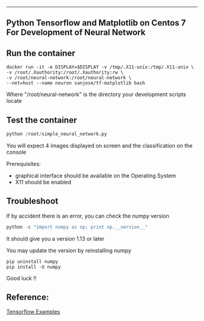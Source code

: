 ------------------------
Python Tensorflow and Matplotlib on Centos 7
For Development of Neural Network
------------------------
## Run the container
```docker
docker run -it -e DISPLAY=$DISPLAY -v /tmp/.X11-unix:/tmp/.X11-unix \
-v /root/.Xauthority:/root/.Xauthority:rw \
-v /root/neural-network:/root/neural-network \
--net=host --name neuron sanjose/tf-matplotlib bash
```
Where "/root/neural-network" is the directory your development scripts locate

## Test the container
```python
python /root/simple_neural_network.py
```
You will expect 4 images displayed on screen and the classification on the console

Prerequisites:
 - graphical interface should be available on the Operating System
 - X11 should be enabled


## Troubleshoot
If by accident there is an error, you can check the numpy version
```python
python -c "import numpy as np; print np.__version__"
```
It should give you a version 1.13 or later

You may update the version by reinstalling numpy
```centos
pip uninstall numpy
pip install -U numpy
```


Good luck !!


## Reference:
[Tensorflow Examples](https://github.com/aymericdamien/TensorFlow-Examples/)

